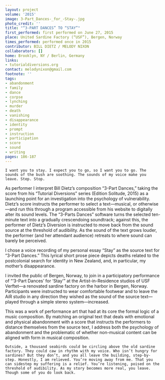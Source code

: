 ```yaml
---
layout: project
volume: '2015'
image: 3-Part_Dances-_for_-Stay-.jpg
photo_credit: ''
title: "“3-PART DANCES” TO “STAY”"
first_performed: first performed on June 27, 2015
place: United Sardine Factory (“USF”), Bergen, Norway
times_performed: performed once in 2015
contributor: BILL DIETZ / MELODY NIXON
collaborators: []
home: Brooklyn, NY / Berlin, Germany
links:
- tutorialdiversions.org
contact: melodynixon@gmail.com
footnote: ''
tags:
- abandonment
- family
- dance
- corpse
- lynching
- murder
- death
- vanishing
- disappearance
- identity
- prompt
- instruction
- participation
- score
- sound
- writing
pages: 186-187
---
```


	I want you to stay. I expect you to go, so I want you to go. The sounds of the bush are soothing. The sounds of my voice make you leave. Step. Stop.

As performer I interpret Bill Dietz’s composition “3-Part Dances,” taking the score from his “Tutorial Diversions” series (Edition Solitude, 2015) as a launching point for an investigation into the psychology of vulnerability. Dietz’s score instructs the performer to select a text—musical, or otherwise—and run this through a program accessible from his website to digitally alter its sound levels. The “3-Parts Dances” software turns the selected ten-minute text into a gradually crescendoing soundtrack; against this, the performer of Dietz’s Diversion is instructed to move back from the sound source at the threshold of audibility. As the sound of the text grows louder, the performer (and her attendant audience) retreats to where sound can barely be perceived.

I chose a voice recording of my personal essay “Stay” as the source text for “3-Part Dances.” This lyrical short prose piece depicts deaths related to the postcolonial search for identity in New Zealand, and, in particular, my mother’s disappearance.

I invited the public of Bergen, Norway, to join in a participatory performance of “‘3-Part Dances’ for ‘Stay’” at the Artist-in-Residence studios of USF Verftet—a renovated sardine factory on the harbor in Bergen, Norway. Participants were instructed to wear comfortable footwear and to leave the AiR studio in any direction they wished as the sound of the source text—played through a simple stereo system—increased.

This was a work of performance art that had at its core the formal logic of a music composition. By matching an original text that deals with emotional and physical abandonment with a score that instructs the performers to distance themselves from the source text, I address both the psychology of abandonment and the problematic of whether non-musical content can be aligned with form in musical composition.

	Outside, a thousand seabirds could be circling above the old sardine factory. They could caw in rhythm with my voice. Who isn’t hungry for sardines? But they don’t, and you all leave the building, step-by-step. Honestly, I am relieved. You’re moving away from me. That you can sidestep my suffering is a relief. You’re listening, poised on the threshold of audibility. As my story becomes more real, you leave. Though some of you do look back.